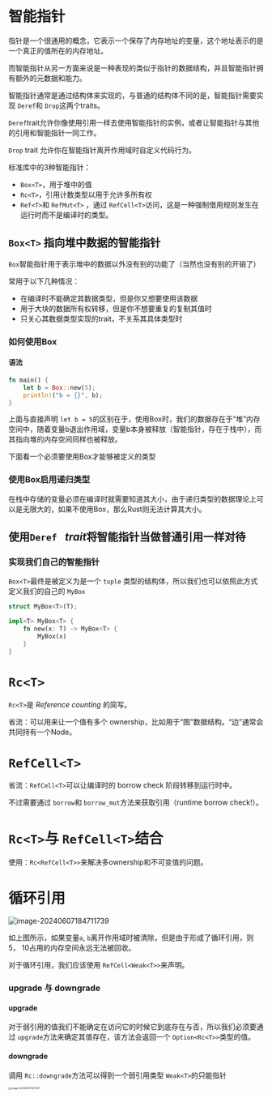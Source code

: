 # 智能指针

指针是一个很通用的概念，它表示一个保存了内存地址的变量，这个地址表示的是一个真正的值所在的内存地址。



而智能指针从另一方面来说是一种表现的类似于指针的数据结构，并且智能指针拥有额外的元数据和能力。



智能指针通常是通过结构体来实现的，与普通的结构体不同的是，智能指针需要实现 `Deref`和 `Drop`这两个traits。

`Deref`trait允许你像使用引用一样去使用智能指针的实例，或者让智能指针与其他的引用和智能指针一同工作。

`Drop` trait 允许你在智能指针离开作用域时自定义代码行为。



标准库中的3种智能指针：

- `Box<T>`，用于堆中的值
- `Rc<T>`，引用计数类型以用于允许多所有权
- `Ref<T>`和 `RefMut<T>` ，通过 `RefCell<T>`访问，这是一种强制借用规则发生在运行时而不是编译时的类型。



## `Box<T>` 指向堆中数据的智能指针



`Box`智能指针用于表示堆中的数据以外没有别的功能了（当然也没有别的开销了）

常用于以下几种情况：

- 在编译时不能确定其数据类型，但是你又想要使用该数据
- 用于大块的数据所有权转移，但是你不想要重复的复制其值时
- 只关心其数据类型实现的trait，不关系其具体类型时



### 如何使用Box

#### 语法

```rust
fn main() {
    let b = Box::new(5);
    println!("b = {}", b);
}
```

上面与直接声明 `let b = 5`的区别在于，使用Box时，我们的数据存在于“堆”内存空间中，随着变量b退出作用域，变量b本身被释放（智能指针，存在于栈中），而其指向堆的内存空间同样也被释放。



下面看一个必须要使用Box才能够被定义的类型



### 使用Box启用递归类型

在栈中存储的变量必须在编译时就需要知道其大小，由于递归类型的数据理论上可以是无限大的，如果不使用Box，那么Rust则无法计算其大小。



## 使用`Deref ` *trait*将智能指针当做普通引用一样对待

### 实现我们自己的智能指针

`Box<T>`最终是被定义为是一个 `tuple` 类型的结构体，所以我们也可以依照此方式定义我们的自己的 `MyBox`

```rust
struct MyBox<T>(T);

impl<T> MyBox<T> {
    fn new(x: T) -> MyBox<T> {
        MyBox(x)
    }
}

```



# `Rc<T>` 

`Rc<T>`是 *Reference counting* 的简写。

省流：可以用来让一个值有多个 ownership，比如用于“图”数据结构。“边”通常会共同持有一个Node。



# `RefCell<T>`

省流：`RefCell<T>`可以让编译时的 borrow check 阶段转移到运行时中。

不过需要通过 `borrow`和 `borrow_mut`方法来获取引用（runtime borrow check!）。



# `Rc<T>`与 `RefCell<T>`结合

使用：`Rc<RefCell<T>>`来解决多ownership和不可变值的问题。



# 循环引用

![image-20240607184711739](https://picbed-1255660905.cos.ap-chengdu.myqcloud.com/doc/image-20240607184711739.png)

如上图所示，如果变量`a`, `b`离开作用域时被清除，但是由于形成了循环引用，则5， 10占用的内存空间永远无法被回收。

对于循环引用，我们应该使用 `RefCell<Weak<T>>`来声明。



### upgrade 与 downgrade

#### upgrade 

对于弱引用的值我们不能确定在访问它的时候它到底存在与否，所以我们必须要通过 `upgrade`方法来确定其值存在，该方法会返回一个 `Option<Rc<T>>`类型的值。

#### downgrade

调用 `Rc::downgrade`方法可以得到一个弱引用类型 `Weak<T>`的只能指针



<img src="https://picbed-1255660905.cos.ap-chengdu.myqcloud.com/doc/image-20240611110011311.png" alt="image-20240611110011311" style="zoom: 33%;" />
